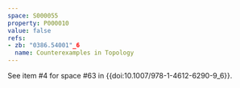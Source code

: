 ```yaml
---
space: S000055
property: P000010
value: false
refs:
- zb: "0386.54001"_6
  name: Counterexamples in Topology
---
```


See item #4 for space #63 in {{doi:10.1007/978-1-4612-6290-9_6}}.
